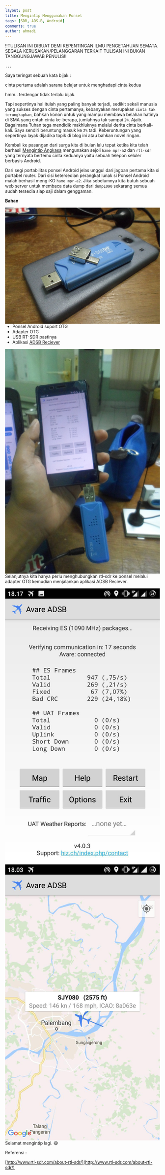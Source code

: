 ```yaml
---
layout: post
title: Mengintip Menggunakan Ponsel
tags: [SDR, ADS-B, Android]
comments: true
author: ahmadi
--- 
```


!!TULISAN INI DIBUAT DEMI KEPENTINGAN ILMU PENGETAHUAN SEMATA. SEGALA KERUSAKAN/PELANGGARAN TERKAIT TULISAN INI BUKAN TANGGUNGJAWAB PENULIS!!

`...`

Saya teringat sebuah kata bijak :

cinta pertama adalah sarana belajar untuk menghadapi cinta kedua

hmm.. terdengar tidak terlalu bijak. 

Tapi sepertinya hal itulah yang paling banyak terjadi, sedikit sekali manusia yang sukses dengan cinta pertamanya, kebanyakan merupakan `cinta tak terungkapkan`, bahkan konon untuk yang mampu membawa belahan hatinya di SMA yang entah cinta ke-berapa, jumlahnya tak sampai `2%`. Ajaib. Bagaimana Tuhan tega mendidik makhluknya melalui derita cinta berkali-kali. Saya sendiri beruntung masuk ke `2%` tadi. Keberuntungan yang sepertinya layak dijadika topik di blog ini atau bahkan novel ringan.

Kembali ke pasangan dari surga kita di bulan lalu tepat ketika kita telah berhasil [Mengintip Angkasa](https://ahmadihamid.com/MengintipAngkasa/) mengunakan sejoli `hame mpr-a2` dan `rtl-sdr` yang  ternyata bertemu cinta keduanya yaitu sebuah telepon seluler berbasis Android.

Dari segi portabilitas ponsel Android jelas unggul dari jagoan pertama kita si portabel router. Dari sisi ketersedian perangkat lunak si Ponsel Android malah berhasil meng-KO `hame mpr-a2`. Jika sebelumnya kita butuh sebuah web server untuk membaca data dump dari `dump1090` sekarang semua sudah tersedia siap saji dalam genggaman.

**Bahan**

<img border="0" src="/img/intip2-bahan.jpg" style="float:left; margin-right:10px"/>

- Ponsel Android suport OTG
- Adapter OTG
- USB RT-SDR pastinya
- Aplikasi [ADSB Reciever](https://play.google.com/store/apps/details?id=bs.Avare.ADSB) 

<img border="0" src="/img/intip2-konek.jpg" style="float:left; margin-right:10px"/>

Selanjutnya kita hanya perlu menghubungkan rtl-sdr ke ponsel melalui adapter OTG kemudian menjalankan aplikasi ADSB Reciever.

<img border="0" src="/img/intip2-ss1.jpg" style="float:left; margin-right:10px"/>

<img border="0" src="/img/intip2-ss2.jpg" style="float:left; margin-right:10px"/>


Selamat mengintip lagi.
😅

Referensi :

[http://www.rtl-sdr.com/about-rtl-sdr/](http://www.rtl-sdr.com/about-rtl-sdr/) 
